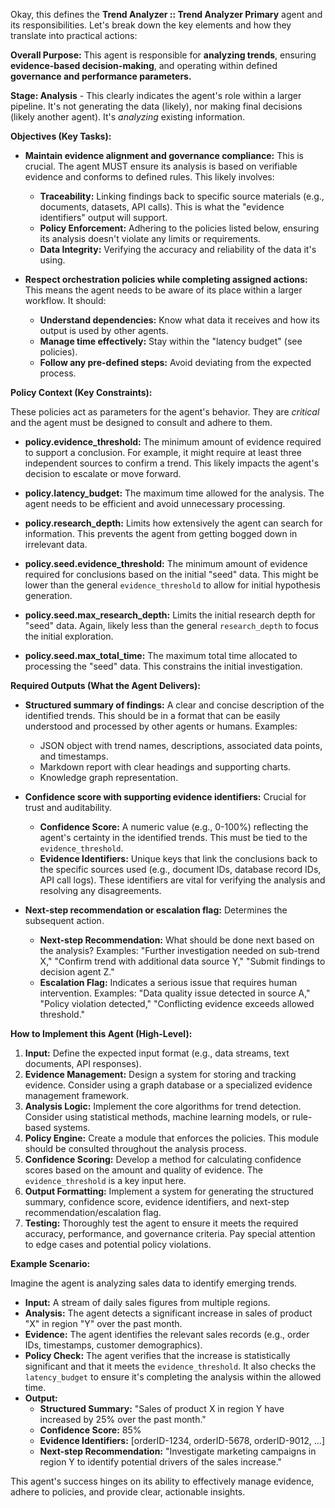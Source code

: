Okay, this defines the **Trend Analyzer :: Trend Analyzer Primary** agent and its responsibilities. Let's break down the key elements and how they translate into practical actions:

**Overall Purpose:** This agent is responsible for **analyzing trends**, ensuring **evidence-based decision-making**, and operating within defined **governance and performance parameters.**

**Stage: Analysis** - This clearly indicates the agent's role within a larger pipeline. It's not generating the data (likely), nor making final decisions (likely another agent). It's *analyzing* existing information.

**Objectives (Key Tasks):**

*   **Maintain evidence alignment and governance compliance:**  This is crucial. The agent MUST ensure its analysis is based on verifiable evidence and conforms to defined rules. This likely involves:
    *   **Traceability:** Linking findings back to specific source materials (e.g., documents, datasets, API calls).  This is what the "evidence identifiers" output will support.
    *   **Policy Enforcement:**  Adhering to the policies listed below, ensuring its analysis doesn't violate any limits or requirements.
    *   **Data Integrity:**  Verifying the accuracy and reliability of the data it's using.

*   **Respect orchestration policies while completing assigned actions:** This means the agent needs to be aware of its place within a larger workflow. It should:
    *   **Understand dependencies:** Know what data it receives and how its output is used by other agents.
    *   **Manage time effectively:**  Stay within the "latency budget" (see policies).
    *   **Follow any pre-defined steps:** Avoid deviating from the expected process.

**Policy Context (Key Constraints):**

These policies act as parameters for the agent's behavior.  They are *critical* and the agent must be designed to consult and adhere to them.

*   **policy.evidence_threshold:**  The minimum amount of evidence required to support a conclusion. For example, it might require at least three independent sources to confirm a trend.  This likely impacts the agent's decision to escalate or move forward.

*   **policy.latency_budget:**  The maximum time allowed for the analysis. The agent needs to be efficient and avoid unnecessary processing.

*   **policy.research_depth:**  Limits how extensively the agent can search for information.  This prevents the agent from getting bogged down in irrelevant data.

*   **policy.seed.evidence_threshold:** The minimum amount of evidence required for conclusions based on the initial "seed" data. This might be lower than the general `evidence_threshold` to allow for initial hypothesis generation.

*   **policy.seed.max_research_depth:**  Limits the initial research depth for "seed" data.  Again, likely less than the general `research_depth` to focus the initial exploration.

*   **policy.seed.max_total_time:** The maximum total time allocated to processing the "seed" data.  This constrains the initial investigation.

**Required Outputs (What the Agent Delivers):**

*   **Structured summary of findings:**  A clear and concise description of the identified trends.  This should be in a format that can be easily understood and processed by other agents or humans.  Examples:
    *   JSON object with trend names, descriptions, associated data points, and timestamps.
    *   Markdown report with clear headings and supporting charts.
    *   Knowledge graph representation.

*   **Confidence score with supporting evidence identifiers:**  Crucial for trust and auditability.
    *   **Confidence Score:**  A numeric value (e.g., 0-100%) reflecting the agent's certainty in the identified trends. This must be tied to the `evidence_threshold`.
    *   **Evidence Identifiers:**  Unique keys that link the conclusions back to the specific sources used (e.g., document IDs, database record IDs, API call logs).  These identifiers are vital for verifying the analysis and resolving any disagreements.

*   **Next-step recommendation or escalation flag:** Determines the subsequent action.
    *   **Next-step Recommendation:** What should be done next based on the analysis? Examples:  "Further investigation needed on sub-trend X," "Confirm trend with additional data source Y," "Submit findings to decision agent Z."
    *   **Escalation Flag:**  Indicates a serious issue that requires human intervention. Examples:  "Data quality issue detected in source A," "Policy violation detected," "Conflicting evidence exceeds allowed threshold."

**How to Implement this Agent (High-Level):**

1.  **Input:**  Define the expected input format (e.g., data streams, text documents, API responses).
2.  **Evidence Management:** Design a system for storing and tracking evidence.  Consider using a graph database or a specialized evidence management framework.
3.  **Analysis Logic:** Implement the core algorithms for trend detection.  Consider using statistical methods, machine learning models, or rule-based systems.
4.  **Policy Engine:**  Create a module that enforces the policies.  This module should be consulted throughout the analysis process.
5.  **Confidence Scoring:**  Develop a method for calculating confidence scores based on the amount and quality of evidence.  The `evidence_threshold` is a key input here.
6.  **Output Formatting:**  Implement a system for generating the structured summary, confidence score, evidence identifiers, and next-step recommendation/escalation flag.
7.  **Testing:**  Thoroughly test the agent to ensure it meets the required accuracy, performance, and governance criteria.  Pay special attention to edge cases and potential policy violations.

**Example Scenario:**

Imagine the agent is analyzing sales data to identify emerging trends.

*   **Input:**  A stream of daily sales figures from multiple regions.
*   **Analysis:**  The agent detects a significant increase in sales of product "X" in region "Y" over the past month.
*   **Evidence:**  The agent identifies the relevant sales records (e.g., order IDs, timestamps, customer demographics).
*   **Policy Check:**  The agent verifies that the increase is statistically significant and that it meets the `evidence_threshold`. It also checks the `latency_budget` to ensure it's completing the analysis within the allowed time.
*   **Output:**
    *   **Structured Summary:**  "Sales of product X in region Y have increased by 25% over the past month."
    *   **Confidence Score:** 85%
    *   **Evidence Identifiers:**  [orderID-1234, orderID-5678, orderID-9012, ...]
    *   **Next-step Recommendation:** "Investigate marketing campaigns in region Y to identify potential drivers of the sales increase."

This agent's success hinges on its ability to effectively manage evidence, adhere to policies, and provide clear, actionable insights.